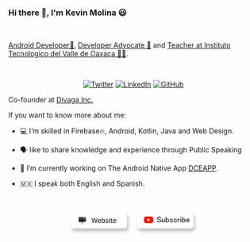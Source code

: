 ### Hi there :wave:, I'm Kevin Molina :smiley: 
<br>

[Android Developer📱](https://developer.android.com/), [Developer Advocate 📜](https://developer.android.com/) and [Teacher at Instituto Tecnologico del Valle de Oaxaca 👨‍🏫](https://www.voaxaca.tecnm.mx/).

<br>
<p align="center">
	<a href="https://twitter.com/molinagg__"><img src="https://img.shields.io/twitter/follow/molinagg__?label=@molinagg__&style=social" alt="Twitter"></a>  
	<a href="https://www.linkedin.com/in/kevin-david-molina-g%C3%B3mez-50314a1bb/"><img src="https://img.shields.io/badge/LinkedIn--_.svg?style=social&logo=linkedin" alt="LinkedIn"></a>  
  <a href="https://github.com/dakedroid"><img src="https://img.shields.io/github/followers/wajahatkarim3.svg?label=GitHub&style=social" alt="GitHub"></a>  
	
</p>


Co-founder at [Divaga Inc.](https://divaga-dd37b.web.app/home.html)

If you want to know more about me:
- :computer: I’m skilled in Firebase🔥, Android, Kotlin, Java and Web Design.


- :speaking_head: like to share knowledge and experience through Public Speaking
- 🔭 I’m currently working on The Android Native App [DCEAPP](https://deceapp-deaf2.web.app/).
- 🇲🇽 I speak both English and Spanish.

<!--

- 🌱 I’m currently learning Kotlin Multi Platform ...

- :video_game: like to play videogames and watch movies & TV shows on my free time.
- :busts_in_silhouette: am often contributing to
[Firebase Android SDK](https://github.com/firebase/firebase-android-sdk) and
[Firebase Quickstart Samples for Android](https://github.com/firebase/quickstart-android).

- :memo: write blog posts on [Medium](https://medium.com/@rosariopfernandes).
- 👯 I’m looking to collaborate on Android Native Development and Kotlin Development...
 - 🤔 I’m looking for help with ...
- 💬 Ask me about Android Development and Computer Science ...

- 📫 How to reach me: kevin.molina.go@gmail.com and kevin.mg@voaxaca.tecnm.mx ...

- 😄 Pronouns: dakedroid ...


  <img align="left" alt="Molina's GitHub Stats" src="https://github-readme-stats.vercel.app/api?username=dakedroid&show_icons=true&hide_border=true&show_icons=true&count_private=true" />
<img align="left" alt="Kevin Molina's GitHub Top Languages" src="https://github-readme-stats.vercel.app/api/top-langs/?username=dakedroid&hide_border=true&show_icons=true&count_private=true" />

  <a href="https://wajahatkarim.com/subscribe"><img src="https://raw.githubusercontent.com/dakedroid/dakedroid/master/icons/newsletter.png" height="50" width="130" alt="Newsletter"></a>
  <a href="https://medium.com/@wajahatkarim3"><img src="https://raw.githubusercontent.com/dakedroid/dakedroid/master/icons/medium.png" height="50" width="130" alt="Medium"></a>
  
Feel free to say hi on Twitter: [@molinagg__](https://twitter.com/molinagg__).
 
 -->


<br>
<p align="center">
  <a href="https://divaga-dd37b.web.app/home.html"><img src="https://raw.githubusercontent.com/dakedroid/dakedroid/master/icons/website.png" height="50" width="130" alt="Website"></a>
	<a href="https://www.youtube.com/channel/UCrAub-LcP7wFWTE_KpXeSjg"><img src="https://raw.githubusercontent.com/dakedroid/dakedroid/master/icons/youtube.png" height="50" width="130" alt="YouTube"></a>
</p>

 

